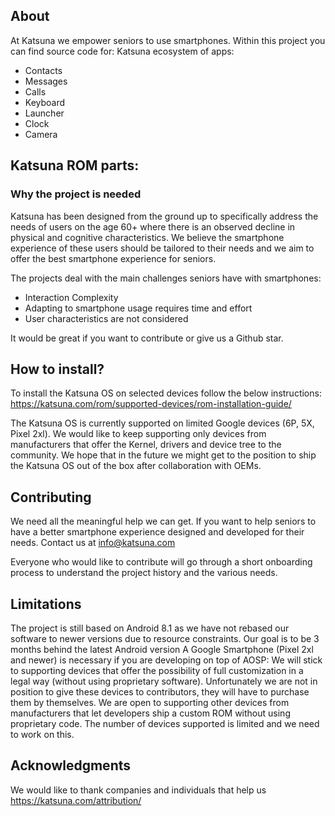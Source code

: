## About
At Katsuna we empower seniors to use smartphones.
Within this project you can find source code for:
Katsuna ecosystem of apps:
- Contacts  
- Messages
- Calls
- Keyboard
- Launcher
- Clock
- Camera

## Katsuna ROM parts:
 
### Why the project is needed

Katsuna has been designed from the ground up to specifically address the needs of users on the age 60+ where there is an observed decline in physical and cognitive characteristics.
We believe the smartphone experience of these users should be tailored to their needs and we aim to offer the best smartphone experience for seniors.

The projects deal with the main challenges seniors have with smartphones:
- Interaction Complexity
- Adapting to smartphone usage requires time and effort
- User characteristics are not considered

It would be great if you want to contribute or give us a Github star.

## How to install?
To install the Katsuna OS on selected devices follow the below instructions:
https://katsuna.com/rom/supported-devices/rom-installation-guide/
 
The Katsuna OS is currently supported on limited Google devices (6P, 5X, Pixel 2xl). We would like to keep supporting only devices from manufacturers that offer the Kernel, drivers and device tree to the community. We hope that in the future we might get to the position to ship the Katsuna OS out of the box after collaboration with OEMs.
 
## Contributing

We need all the meaningful help we can get. If you want to help seniors to have a better smartphone experience designed and developed for their needs. Contact us at info@katsuna.com

Everyone who would like to contribute will go through a short onboarding process to understand the project history and the various needs.

## Limitations
The project is still based on Android 8.1 as we have not rebased our software to newer versions due to resource constraints. Our goal is to be 3 months behind the latest Android version
A Google Smartphone (Pixel 2xl and newer) is necessary if you are developing on top of AOSP: We will stick to supporting devices that offer the possibility of full customization in a legal way (without using proprietary software). Unfortunately we are not in position to give these devices to contributors, they will have to purchase them by themselves. We are open to supporting other devices from manufacturers that let developers ship a custom ROM without using proprietary code. The number of devices supported is limited and we need to work on this.
 
## Acknowledgments
We would like to thank companies and individuals that help us
https://katsuna.com/attribution/
